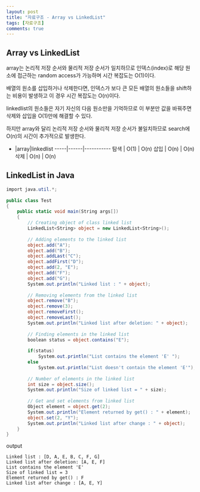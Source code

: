```yaml
---
layout: post
title: "자료구조 - Array vs LinkedList"
tags: [자료구조]
comments: true
---
```


## Array vs LinkedList

array는 논리적 저장 순서와 물리적 저장 순서가 일치하므로 인덱스(index)로 해당 원소에 접근하는 random access가 가능하며 시간 복잡도는 O(1)이다.

배열의 원소를 삽입하거나 삭제한다면, 인덱스가 보다 큰 모든 배열의 원소들을 shift하는 비용이 발생하고 이 경우 시간 복잡도는 O(n)이다.

linkedlist의 원소들은 자기 자신의 다음 원소만을 기억하므로 이 부분만 값을 바꿔주면 삭제와 삽입을 O(1)만에 해결할 수 있다.

하지만 array와 달리 논리적 저장 순서와 물리적 저장 순서가 불일치하므로 search에 O(n)의 시간이 추가적으로 발생한다.

 * |array|linkedlist
-----|------|-----------
탐색 | O(1) | O(n)
삽입 | O(n) | O(n)
삭제 | O(n) | O(n)



## LinkedList in Java


```cs
import java.util.*; 
  
public class Test 
{ 
    public static void main(String args[]) 
    { 
        // Creating object of class linked list 
        LinkedList<String> object = new LinkedList<String>(); 
  
        // Adding elements to the linked list 
        object.add("A"); 
        object.add("B"); 
        object.addLast("C"); 
        object.addFirst("D"); 
        object.add(2, "E"); 
        object.add("F"); 
        object.add("G"); 
        System.out.println("Linked list : " + object); 
  
        // Removing elements from the linked list 
        object.remove("B"); 
        object.remove(3); 
        object.removeFirst(); 
        object.removeLast(); 
        System.out.println("Linked list after deletion: " + object); 
  
        // Finding elements in the linked list 
        boolean status = object.contains("E"); 
  
        if(status) 
            System.out.println("List contains the element 'E' "); 
        else
            System.out.println("List doesn't contain the element 'E'"); 
  
        // Number of elements in the linked list 
        int size = object.size(); 
        System.out.println("Size of linked list = " + size); 
  
        // Get and set elements from linked list 
        Object element = object.get(2); 
        System.out.println("Element returned by get() : " + element); 
        object.set(2, "Y"); 
        System.out.println("Linked list after change : " + object); 
    } 
} 
```

output
```
Linked list : [D, A, E, B, C, F, G]
Linked list after deletion: [A, E, F]
List contains the element 'E' 
Size of linked list = 3
Element returned by get() : F
Linked list after change : [A, E, Y]
```
